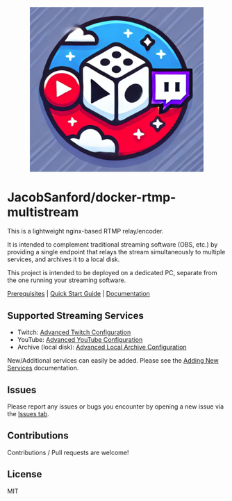 <center><img src="thumbnail.png" alt="docker-rtmp-multistream" width="400"/></center>

# JacobSanford/docker-rtmp-multistream
This is a lightweight nginx-based RTMP relay/encoder.

It is intended to complement traditional streaming software (OBS, etc.) by providing a single endpoint that relays the stream simultaneously to multiple services, and archives it to a local disk.

This project is intended to be deployed on a dedicated PC, separate from the one running your streaming software.

[Prerequisites](docs/prerequisites.md) | [Quick Start Guide](docs/quickstart.md) | [Documentation](docs/README.md)

## Supported Streaming Services
* Twitch: [Advanced Twitch Configuration](docs/services/twitch.md)
* YouTube: [Advanced YouTube Configuration](docs/services/youtube.md)
* Archive (local disk): [Advanced Local Archive Configuration](docs/services/archive.md)

New/Additional services can easily be added. Please see the [Adding New Services](docs/services/new.md) documentation.

## Issues
Please report any issues or bugs you encounter by opening a new issue via the [Issues tab](https://github.com/JacobSanford/docker-rtmp-multistream/issues).

## Contributions
Contributions / Pull requests are welcome!

## License
MIT
